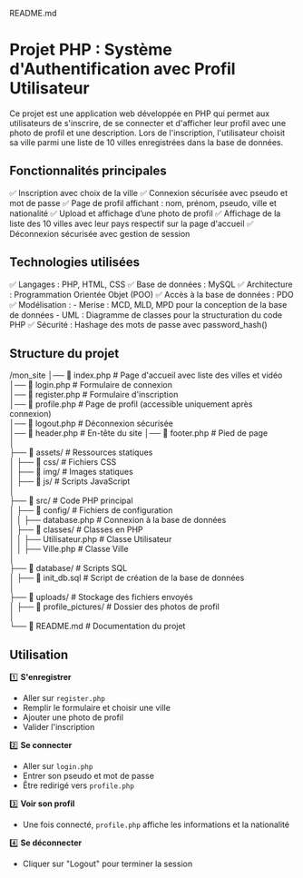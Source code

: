 README.md

# Projet PHP : Système d'Authentification avec Profil Utilisateur

Ce projet est une application web développée en PHP qui permet aux utilisateurs de s'inscrire, de se connecter et d'afficher leur profil avec une photo de profil et une description. Lors de l'inscription, l'utilisateur choisit sa ville parmi une liste de 10 villes enregistrées dans la base de données.

## Fonctionnalités principales
✅ Inscription avec choix de la ville
✅ Connexion sécurisée avec pseudo et mot de passe
✅ Page de profil affichant : nom, prénom, pseudo, ville et nationalité
✅ Upload et affichage d’une photo de profil
✅ Affichage de la liste des 10 villes avec leur pays respectif sur la page d'accueil
✅ Déconnexion sécurisée avec gestion de session

 

## Technologies utilisées

✅ Langages : PHP, HTML, CSS
✅ Base de données : MySQL
✅ Architecture : Programmation Orientée Objet (POO)
✅ Accès à la base de données : PDO
✅ Modélisation :
	- Merise : MCD, MLD, MPD pour la conception de la base de données
	- UML : Diagramme de classes pour la structuration du code PHP
✅ Sécurité : Hashage des mots de passe avec password_hash()

## Structure du projet

/mon_site
│── 📄 index.php          # Page d'accueil avec liste des villes et vidéo  
│── 📄 login.php          # Formulaire de connexion  
│── 📄 register.php       # Formulaire d'inscription  
│── 📄 profile.php        # Page de profil (accessible uniquement après connexion)  
│── 📄 logout.php         # Déconnexion sécurisée  
│── 📄 header.php    	    # En-tête du site
│── 📄 footer.php    	    # Pied de page   
│  
├── 📂 assets/            # Ressources statiques  
│   ├── 📂 css/           # Fichiers CSS  
│   ├── 📂 img/           # Images statiques  
│   ├── 📂 js/            # Scripts JavaScript  
│  
├── 📂 src/               # Code PHP principal  
│   ├── 📂 config/        # Fichiers de configuration  
│   │   ├── database.php  # Connexion à la base de données  
│   ├── 📂 classes/       # Classes en PHP  
│   │   ├── Utilisateur.php  # Classe Utilisateur  
│   │   ├── Ville.php        # Classe Ville  
│  
├── 📂 database/          # Scripts SQL  
│   ├── 📄 init_db.sql    # Script de création de la base de données  
│  
├── 📂 uploads/           # Stockage des fichiers envoyés  
│   ├── 📂 profile_pictures/  # Dossier des photos de profil  
│  
└── 📄 README.md          # Documentation du projet  


## Utilisation

1️⃣ **S'enregistrer**  
- Aller sur `register.php`
- Remplir le formulaire et choisir une ville  
- Ajouter une photo de profil  
- Valider l'inscription  

2️⃣ **Se connecter**  
- Aller sur `login.php`  
- Entrer son pseudo et mot de passe  
- Être redirigé vers `profile.php`  

3️⃣ **Voir son profil**  
- Une fois connecté, `profile.php` affiche les informations et la nationalité  

4️⃣ **Se déconnecter**  
- Cliquer sur "Logout" pour terminer la session  
